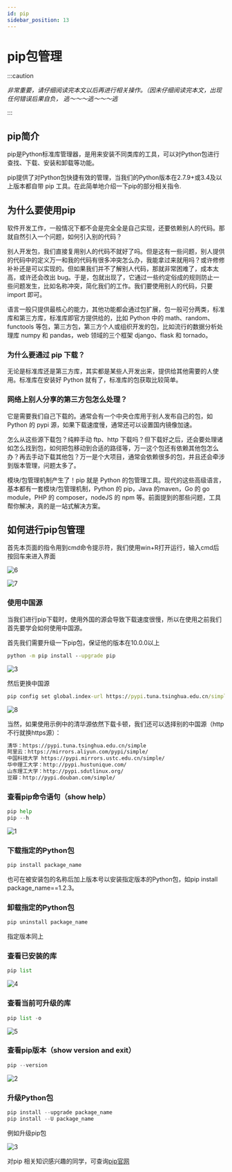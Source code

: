 ```yaml
---
id: pip
sidebar_position: 13
---
```


# pip包管理

:::caution

*非常重要，请仔细阅读完本文以后再进行相关操作。（因未仔细阅读完本文，出现任何错误后果自负， 逃～～～逃～～～逃*

:::

## pip简介

pip是Python标准库管理器，是用来安装不同类库的工具，可以对Python包进行查找、下载、安装和卸载等功能。

pip提供了对Python包快捷有效的管理，当我们的Python版本在2.7.9+或3.4及以上版本都自带 pip 工具。在此简单地介绍一下pip的部分相关指令.

## 为什么要使用pip

软件开发工作，一般情况下都不会是完全全是自己实现，还要依赖别人的代码。那就自然引入一个问题，如何引入别的代码？

别人开发包，我们直接复用别人的代码不就好了吗。但是这有一些问题，别人提供的代码中的定义万一和我的代码有很多冲突怎么办，我能拿过来就用吗？或许修修补补还是可以实现的。但如果我们并不了解别人代码，那就非常困难了，成本太高，或许还会改出 bug。于是，包就出现了，它通过一些约定俗成的规则防止一些问题发生，比如名称冲突，简化我们的工作。我们要使用别人的代码，只要 import 即可。

语言一般只提供最核心的能力，其他功能都会通过包扩展，包一般可分两类，标准库和第三方库，标准库即官方提供给的，比如 Python 中的 math、random、functools 等包，第三方包，第三方个人或组织开发的包，比如流行的数据分析处理库 numpy 和 pandas，web 领域的三个框架 django、flask 和 tornado。

### 为什么要通过 pip 下载？

无论是标准库还是第三方库，其实都是某些人开发出来，提供给其他需要的人使用。标准库在安装好 Python 就有了，标准库的包获取比较简单。

### 网络上别人分享的第三方包怎么处理？

它是需要我们自己下载的。通常会有一个中央仓库用于别人发布自己的包，如 Python 的 pypi 源，如果下载速度慢，通常还可以设置国内镜像加速。

怎么从这些源下载包？纯粹手动 ftp、http 下载吗？但下载好之后，还会要处理诸如怎么找到包，如何把包移动到合适的路径等，万一这个包还有依赖其他包怎么办？再去手动下载其他包？万一是个大项目，通常会依赖很多的包，并且还会牵涉到版本管理，问题太多了。

模块/包管理机制产生了！pip 就是 Python 的包管理工具。现代的这些高级语言，基本都有一套模块/包管理机制，Python 的 pip，Java 的maven，Go 的 go module，PHP 的 composer，nodeJS 的 npm 等。前面提到的那些问题，工具帮你解决，真的是一站式解决方案。

## 如何进行pip包管理

首先本页面的指令用到cmd命令提示符，我们使用win+R打开运行，输入cmd后按回车来进入界面

![6](./img/pip_6.png)

![7](./img/pip_7.png)

### 使用中国源

当我们进行pip下载时，使用外国的源会导致下载速度很慢，所以在使用之前我们首先要学会如何使用中国源。

首先我们需要升级一下pip包，保证他的版本在10.0.0以上

```cmd
python -m pip install --upgrade pip
```

![3](./img/pip_3.png)

然后更换中国源

```cmd
pip config set global.index-url https://pypi.tuna.tsinghua.edu.cn/simple
```

![8](./img/pip_8.png)

当然，如果使用示例中的清华源依然下载卡顿，我们还可以选择别的中国源（http不行就换https源）：

```txt
清华：https://pypi.tuna.tsinghua.edu.cn/simple
阿里云：https://mirrors.aliyun.com/pypi/simple/
中国科技大学 https://pypi.mirrors.ustc.edu.cn/simple/
华中理工大学：http://pypi.hustunique.com/
山东理工大学：http://pypi.sdutlinux.org/
豆瓣：http://pypi.douban.com/simple/
```

### 查看pip命令语句（show help）

```py
pip help
pip --h
```

![1](./img/pip_1.png)

### 下载指定的Python包

```py
pip install package_name
```

也可在被安装包的名称后加上版本号以安装指定版本的Python包，如pip install package_name==1.2.3。

### 卸载指定的Python包

```py
pip uninstall package_name
```

指定版本同上

### 查看已安装的库

```py
pip list
```

![4](./img/pip_4.png)

### 查看当前可升级的库

```py
pip list -o
```

![5](./img/pip_5.png)

### 查看pip版本（show version and exit）

```py
pip --version
```

![2](./img/pip_2.png)

### 升级Python包

```py
pip install --upgrade package_name
pip install --U package_name
```

例如升级pip包

![3](./img/pip_3.png)

对pip 相关知识感兴趣的同学，可查询[pip官网](https://pypi.org/project/pip/)
